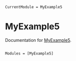 ```@meta
CurrentModule = MyExample5
```

# MyExample5

Documentation for [MyExample5](https://github.com/ruyyy/MyExample5.jl).

```@index
```

```@autodocs
Modules = [MyExample5]
```
